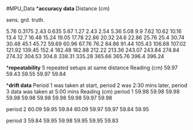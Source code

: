 #MPU_Data
***accuracy data**
Distance (cm) 

sens.   grd. truth. 

5.76	0.3175
2.43	0.635
5.67	1.27
2.43	2.54
5.36	5.08
9.9	7.62
10.62	10.16
13.4	12.7
16.48	15.24
19.05	17.78
22.86	20.32
24.6	22.86
25.76	25.4
30.74	30.48
45.1	45.72
59.69	60.96
67.76	76.2
84.86	91.44
105.43	106.68
107.02	121.92
139.45	152.4
182.48	182.88
212.22	213.36
243.07	243.84
274.84	274.32
304.53	304.8
338.31	335.28
365.66	365.76
396.4	396.24


***repeatability**
5 repeated setups at same distance 
Reading (cm)
59.97
59.43
59.55
59.97
59.84





***drift data**
Period 1 was taken at start, period 2 was 2:30 mins later, period 3 data was taken at 5:00 mins
Reading (cm)
period 1 
59.98
59.98
59.98
59.98
59.98
59.98
59.98
59.98
59.97
59.98

period 2
60.09
59.95
59.84
60.09
59.97
59.97
59.84
59.95

period 3
59.84
59.95
59.98
59.95
59.95
59.83
